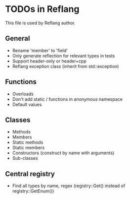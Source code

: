 # TODOs in Reflang
This file is used by Reflang author.

## General
* Rename 'member' to 'field'
* Only generate reflection for relevant types in tests
* Support header-only or header+cpp
* Reflang exception class (inherit from std::exception)

## Functions
* Overloads
* Don't add static / functions in anonymous namespace
* Default values

## Classes
* Methods
* Members
* Static methods
* Static members
* Constructors (construct by name with arguments)
* Sub-classes

## Central registry
* Find all types by name, regex (registry::Get() instead of registry::GetEnum())
